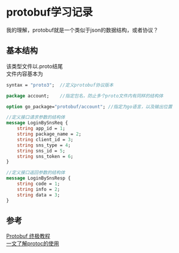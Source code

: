 # protobuf学习记录
我的理解，protobuf就是一个类似于json的数据结构，或者协议？

## 基本结构
该类型文件以.proto结尾  
文件内容基本为
```proto
syntax = "proto3";  //定义protobuf协议版本

package account;    //指定包名，防止多个proto文件内有同样的结构体 

option go_package="protobuf/account"; //指定为go语言，以及输出位置

//定义接口请求参数的结构体
message LoginBySnsReq {
    string app_id = 1;
    string package_name = 2;
    string client_id = 3;
    string sns_type = 4;
    string sns_id = 5;
    string sns_token = 6;
}

//定义接口返回参数的结构体
message LoginBySnsResp {
    string code = 1;
    string info = 2;
    string data = 3;
}

```

## 参考
[Protobuf 终极教程](https://colobu.com/2019/10/03/protobuf-ultimate-tutorial-in-go/)  
[一文了解protoc的使用](https://juejin.cn/post/6949927882126966820)  
